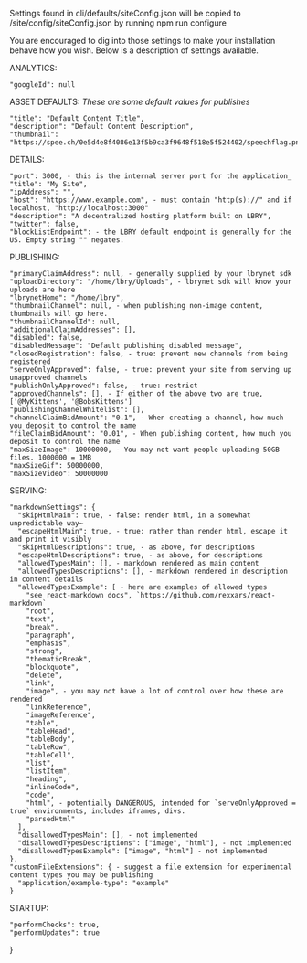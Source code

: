 Settings found in cli/defaults/siteConfig.json will be copied to /site/config/siteConfig.json by running npm run configure

You are encouraged to dig into those settings to make your installation behave how you wish. Below is a description of settings available.

ANALYTICS:

    "googleId": null

ASSET DEFAULTS: _These are some default values for publishes_

    "title": "Default Content Title",
    "description": "Default Content Description",
    "thumbnail": "https://spee.ch/0e5d4e8f4086e13f5b9ca3f9648f518e5f524402/speechflag.png"

DETAILS:

    "port": 3000, - this is the internal server port for the application_
    "title": "My Site",
    "ipAddress": "",
    "host": "https://www.example.com", - must contain "http(s)://" and if localhost, "http://localhost:3000"
    "description": "A decentralized hosting platform built on LBRY",
    "twitter": false,
    "blockListEndpoint": - the LBRY default endpoint is generally for the US. Empty string "" negates.

PUBLISHING:

    "primaryClaimAddress": null, - generally supplied by your lbrynet sdk
    "uploadDirectory": "/home/lbry/Uploads", - lbrynet sdk will know your uploads are here
    "lbrynetHome": "/home/lbry",
    "thumbnailChannel": null, - when publishing non-image content, thumbnails will go here.
    "thumbnailChannelId": null,
    "additionalClaimAddresses": [],
    "disabled": false,
    "disabledMessage": "Default publishing disabled message",
    "closedRegistration": false, - true: prevent new channels from being registered
    "serveOnlyApproved": false, - true: prevent your site from serving up unapproved channels
    "publishOnlyApproved": false, - true: restrict
    "approvedChannels": [], - If either of the above two are true, ['@MyKittens', '@BobsKittens']
    "publishingChannelWhitelist": [],
    "channelClaimBidAmount": "0.1", - When creating a channel, how much you deposit to control the name
    "fileClaimBidAmount": "0.01", - When publishing content, how much you deposit to control the name
    "maxSizeImage": 10000000, - You may not want people uploading 50GB files. 1000000 = 1MB
    "maxSizeGif": 50000000,
    "maxSizeVideo": 50000000

SERVING:

    "markdownSettings": {
      "skipHtmlMain": true, - false: render html, in a somewhat unpredictable way~
      "escapeHtmlMain": true, - true: rather than render html, escape it and print it visibly
      "skipHtmlDescriptions": true, - as above, for descriptions
      "escapeHtmlDescriptions": true, - as above, for descriptions
      "allowedTypesMain": [], - markdown rendered as main content
      "allowedTypesDescriptions": [], - markdown rendered in description in content details
      "allowedTypesExample": [ - here are examples of allowed types
        "see react-markdown docs", `https://github.com/rexxars/react-markdown`
        "root",
        "text",
        "break",
        "paragraph",
        "emphasis",
        "strong",
        "thematicBreak",
        "blockquote",
        "delete",
        "link",
        "image", - you may not have a lot of control over how these are rendered
        "linkReference",
        "imageReference",
        "table",
        "tableHead",
        "tableBody",
        "tableRow",
        "tableCell",
        "list",
        "listItem",
        "heading",
        "inlineCode",
        "code",
        "html", - potentially DANGEROUS, intended for `serveOnlyApproved = true` environments, includes iframes, divs.
        "parsedHtml"
      ],
      "disallowedTypesMain": [], - not implemented
      "disallowedTypesDescriptions": ["image", "html"], - not implemented
      "disallowedTypesExample": ["image", "html"] - not implemented
    },
    "customFileExtensions": { - suggest a file extension for experimental content types you may be publishing
      "application/example-type": "example"
    }

STARTUP:

    "performChecks": true,
    "performUpdates": true

}
